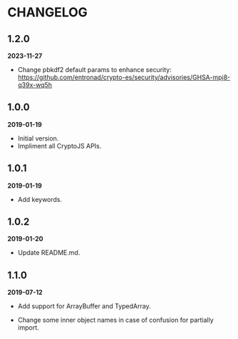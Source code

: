 # CHANGELOG

## 1.2.0

**2023-11-27**

- Change pbkdf2 default params to enhance security: https://github.com/entronad/crypto-es/security/advisories/GHSA-mpj8-q39x-wq5h

## 1.0.0

**2019-01-19**

- Initial version.
- Impliment all CryptoJS APIs.

## 1.0.1

**2019-01-19**

- Add keywords.

## 1.0.2

**2019-01-20**

- Update README.md.

## 1.1.0

**2019-07-12**

- Add support for ArrayBuffer and TypedArray.

- Change some inner object names in case of confusion for partially import. 
